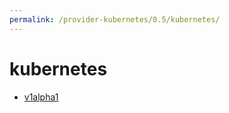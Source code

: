 ```yaml
---
permalink: /provider-kubernetes/0.5/kubernetes/
---
```


# kubernetes



* [v1alpha1](v1alpha1/index.md)